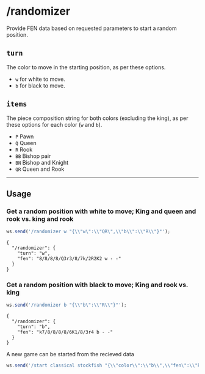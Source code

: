 # /randomizer

Provide FEN data based on requested parameters to start a random position.

## `turn`

The color to move in the starting position, as per these options.

- `w` for white to move.
- `b` for black to move.

## `items`

The piece composition string for both colors (excluding the king), as per these options for each color (`w` and `b`).

- `P` Pawn
- `Q` Queen
- `R` Rook
- `BB` Bishop pair
- `BN` Bishop and Knight
- `QR` Queen and Rook

---

## Usage

### Get a random position with white to move; King and queen and rook vs. king and rook

```js
ws.send('/randomizer w "{\\"w\":\\"QR\",\\"b\\":\\"R\\"}"');
```

```text
{
  "/randomizer": {
    "turn": "w",
    "fen": "8/8/8/8/Q3r3/8/7k/2R2K2 w - -"
  }
}
```

### Get a random position with black to move; King and rook vs. king

```js
ws.send('/randomizer b "{\\"b\":\\"R\\"}"');
```

```text
{
  "/randomizer": {
    "turn": "b",
    "fen": "k7/8/8/8/8/6K1/8/3r4 b - -"
  }
}
```

A new game can be started from the recieved data

```js
ws.send('/start classical stockfish "{\\"color\\":\\"b\\",\\"fen\":\\"k7/8/8/8/8/6K1/8/3r4 b - -\\"}"');
```
